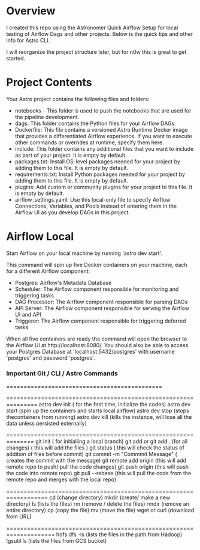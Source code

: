 Overview
========

I created this repo using the Astronomer Quick Airflow Setup for local testing of Airflow Dags and other projects. Below is the quick tips and other info for Astro CLI.

I will reorganize the project structure later, but for n0w this is great to get started.

Project Contents
================

Your Astro project contains the following files and folders:
- notebooks - This folder is used to push the notebooks that are used for the pipeline development.
- dags: This folder contains the Python files for your Airflow DAGs. 
- Dockerfile: This file contains a versioned Astro Runtime Docker image that provides a differentiated Airflow experience. If you want to execute other commands or overrides at runtime, specify them here.
- include: This folder contains any additional files that you want to include as part of your project. It is empty by default.
- packages.txt: Install OS-level packages needed for your project by adding them to this file. It is empty by default.
- requirements.txt: Install Python packages needed for your project by adding them to this file. It is empty by default.
- plugins: Add custom or community plugins for your project to this file. It is empty by default.
- airflow_settings.yaml: Use this local-only file to specify Airflow Connections, Variables, and Pools instead of entering them in the Airflow UI as you develop DAGs in this project.

Airflow Local
===========================

Start Airflow on your local machine by running 'astro dev start'.

This command will spin up five Docker containers on your machine, each for a different Airflow component:

- Postgres: Airflow's Metadata Database
- Scheduler: The Airflow component responsible for monitoring and triggering tasks
- DAG Processor: The Airflow component responsible for parsing DAGs
- API Server: The Airflow component responsible for serving the Airflow UI and API
- Triggerer: The Airflow component responsible for triggering deferred tasks

When all five containers are ready the command will open the browser to the Airflow UI at http://localhost:8080/. You should also be able to access your Postgres Database at 'localhost:5432/postgres' with username 'postgres' and password 'postgres'.

### Important Git / CLI / Astro Commands
=============================================

===============================================================
astro dev init                                         ( for the first time, initialize the codes)
astro dev start                                        (spin up the containers and starts local airflow)
astro dev stop                                         (stops thecontainers from running)
astro dev kill                                         (kills the instance, will lose all the data unless persisted externally)


==============================================================
git init                                                 ( for initialiing a local branch)
git add <files> or git add . (for all changes)           ( this will add the files      )
git status                                               ( this will check the status of addition of files before commit)
git commit -m "Commmit Message"                          ( creates the commit with the message)
git remote add origin <remote-repo-url>                  (this will add remote repo to push/ pull the code changes)
git push origin <branch>                                 (this will push the code into remote repo)
git pull --rebase                                        (this will pull the code from the remote repo and merges with the local repo)

==================================================================
cd                                    (change directory)
mkdir                                 (create/ make a new directory)
ls                                    (lists the files)
rm                                    (remove / delete the files)
rmdir                                 (remove an entire directory)
cp                                    (copy the file)
mv                                    (move the file)
wget  or curl                         (download from URL)

====================================================================
hdfs dfs -ls                          (lists the files in the path from Hadoop)
!gsutil ls                            (lists the files from GCS bucket)



